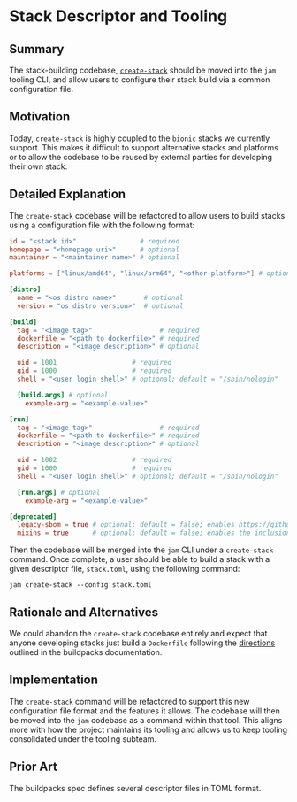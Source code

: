 # Stack Descriptor and Tooling

## Summary

The stack-building codebase,
[`create-stack`](https://github.com/paketo-buildpacks/stacks/tree/main/create-stack)
should be moved into the `jam` tooling CLI, and allow users to configure their
stack build via a common configuration file.

## Motivation

Today, `create-stack` is highly coupled to the `bionic` stacks we currently
support. This makes it difficult to support alternative stacks and platforms or
to allow the codebase to be reused by external parties for developing their own
stack.

## Detailed Explanation

The `create-stack` codebase will be refactored to allow users to build stacks
using a configuration file with the following format:

```toml
id = "<stack id>"                # required
homepage = "<homepage uri>"      # optional
maintainer = "<maintainer name>" # optional

platforms = ["linux/amd64", "linux/arm64", "<other-platform>"] # optional; default = ["linux/amd64"]; choices defined in https://docs.docker.com/desktop/multi-arch/

[distro]
  name = "<os distro name>"       # optional
  version = "os distro version>"  # optional

[build]
  tag = "<image tag>"                 # required
  dockerfile = "<path to dockerfile>" # required
  description = "<image description>" # optional

  uid = 1001                   # required
  gid = 1000                   # required
  shell = "<user login shell>" # optional; default = "/sbin/nologin"

  [build.args] # optional
    example-arg = "<example-value>"

[run]
  tag = "<image tag>"                 # required
  dockerfile = "<path to dockerfile>" # required
  description = "<image description>" # optional

  uid = 1002                   # required
  gid = 1000                   # required
  shell = "<user login shell>" # optional; default = "/sbin/nologin"

  [run.args] # optional
    example-arg = "<example-value>"

[deprecated]
  legacy-sbom = true # optional; default = false; enables https://github.com/paketo-buildpacks/rfcs/blob/main/text/stacks/0001-stack-package-metadata.md
  mixins = true      # optional; default = false; enables the inclusion of the `io.buildpacks.stack.mixins` label
```

Then the codebase will be merged into the `jam` CLI under a `create-stack`
command. Once complete, a user should be able to build a stack with a given
descriptor file, `stack.toml`, using the following command:

`jam create-stack --config stack.toml`

## Rationale and Alternatives

We could abandon the `create-stack` codebase entirely and expect that anyone
developing stacks just build a `Dockerfile` following the
[directions](https://buildpacks.io/docs/operator-guide/create-a-stack/)
outlined in the buildpacks documentation.

## Implementation

The `create-stack` command will be refactored to support this new configuration
file format and the features it allows. The codebase will then be moved into
the `jam` codebase as a command within that tool. This aligns more with how the
project maintains its tooling and allows us to keep tooling consolidated under
the tooling subteam.

## Prior Art

The buildpacks spec defines several descriptor files in TOML format.
